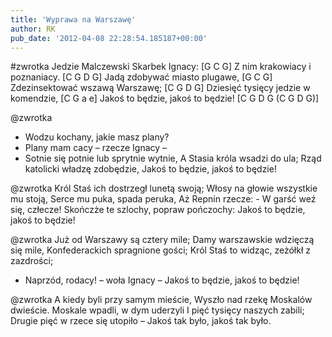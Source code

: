 ```yaml
---
title: 'Wyprawa na Warszawę'
author: RK
pub_date: '2012-04-08 22:28:54.185187+00:00'
---
```


#zwrotka
Jedzie Malczewski Skarbek Ignacy:		[G C G]
Z nim krakowiacy i poznaniacy.		[C G D G]
Jadą zdobywać miasto plugawe,		[G C G]
Zdezinsektować wszawą Warszawę;		[C G D G]
Dziesięć tysięcy jedzie w komendzie,	[C G a e]
Jakoś to będzie, jakoś to będzie!		[C G D G (C G D G)]

@zwrotka
- Wodzu kochany, jakie masz plany?
- Plany mam cacy – rzecze Ignacy –
- Sotnie się potnie lub sprytnie wytnie,
A Stasia króla wsadzi do ula;
Rząd katolicki władzę zdobędzie,
Jakoś to będzie, jakoś to będzie!

@zwrotka
Król Staś ich dostrzegł lunetą swoją;
Włosy na głowie wszystkie mu stoją,
Serce mu puka, spada peruka,
Aż Repnin rzecze: - W garść weź się, człecze!
Skończże te szlochy, popraw pończochy:
Jakoś to będzie, jakoś to będzie!

@zwrotka
Już od Warszawy są cztery mile;
Damy warszawskie wdzięczą się mile,
Konfederackich spragnione gości;
Król Staś to widząc, zeżółkł z zazdrości;
- Naprzód, rodacy! – woła Ignacy –
Jakoś to będzie, jakoś to będzie!

@zwrotka
A kiedy byli przy samym mieście,
Wyszło nad rzekę Moskalów dwieście.
Moskale wpadli, w dym uderzyli
I pięć tysięcy naszych zabili;
Drugie pięć w rzece się utopiło –
Jakoś tak było, jakoś tak było.